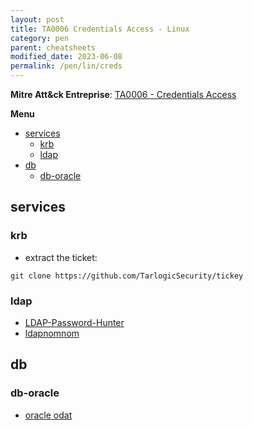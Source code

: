 ```yaml
---
layout: post
title: TA0006 Credentials Access - Linux
category: pen
parent: cheatsheets
modified_date: 2023-06-08
permalink: /pen/lin/creds
---
```


**Mitre Att&ck Entreprise**: [TA0006 - Credentials Access](https://attack.mitre.org/tactics/TA0006/)

**Menu**
<!-- vscode-markdown-toc -->
* [services](#services)
	* [krb](#krb)
	* [ldap](#ldap)
* [db](#db)
	* [db-oracle](#db-oracle)

<!-- vscode-markdown-toc-config
	numbering=false
	autoSave=true
	/vscode-markdown-toc-config -->
<!-- /vscode-markdown-toc -->


## <a name='services'></a>services

### <a name='krb'></a>krb

* extract the ticket:
```
git clone https://github.com/TarlogicSecurity/tickey
```

### <a name='ldap'></a>ldap
- [LDAP-Password-Hunter](https://github.com/oldboy21/LDAP-Password-Hunter)
- [ldapnomnom](https://github.com/lkarlslund/ldapnomnom)

## <a name='db'></a>db

### <a name='db-oracle'></a>db-oracle
- [oracle odat](https://github.com/quentinhardy/odat)
